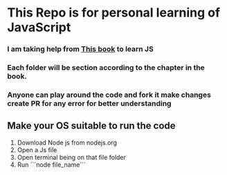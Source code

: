 # This Repo is for personal learning of JavaScript

###  I am taking help from [This book](https://eloquentjavascript.net/) to learn JS 
### Each folder will be section according to the chapter in the book. 
### Anyone can play around the code and fork it make changes create PR for any error for better understanding


## Make your OS suitable to run the code
<ol>
<li> Download Node js from nodejs.org </li>
<li> Open a Js file </li>
<li> Open terminal being on that file folder </li>
<li> Run ```node file_name``` </li> 
</ol>
